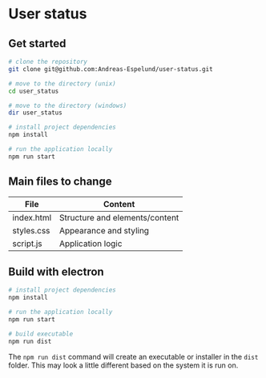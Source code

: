 # User status 

## Get started

```bash
# clone the repository
git clone git@github.com:Andreas-Espelund/user-status.git

# move to the directory (unix)
cd user_status

# move to the directory (windows)
dir user_status

# install project dependencies
npm install

# run the application locally
npm run start
```

## Main files to change

| File | Content|
|--|--|
|index.html|Structure and elements/content|
|styles.css|Appearance and styling|
|script.js|Application logic|

## Build with electron

```bash
# install project dependencies
npm install

# run the application locally
npm run start

# build executable
npm run dist
```

The `npm run dist` command will create an executable or installer in the `dist` folder. This may look a little different based on the system it is run on.